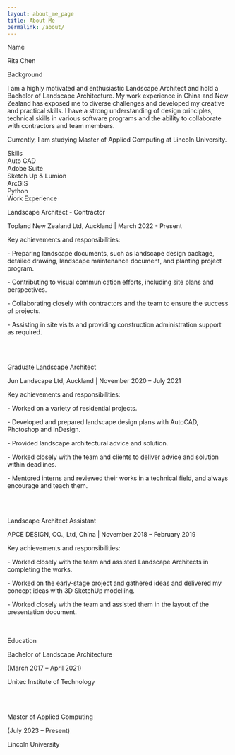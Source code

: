 ```yaml
---
layout: about_me_page
title: About Me
permalink: /about/
---
```


<div class="container about-section">
    <span class="h2">Name</span>
    <p class="about-name">Rita Chen</p>
    <span class="h2">Background</span>
    <p class="about-background">
        I am a highly motivated and enthusiastic Landscape Architect and hold a Bachelor of Landscape Architecture.
        My work experience in China and New Zealand has exposed me to diverse challenges and developed my creative and practical skills.
        I have a strong understanding of design principles, technical skills in various software programs and the ability to collaborate with contractors and team members.</p>
        <p>Currently, I am studying Master of Applied Computing at Lincoln University.</p>
</div>
<div class="container about-section">
    <div class="skills-container">
        <span class="h2">Skills</span>
        <div class="skill">
            <span class="skill-name">Auto CAD</span>
            <div class="skill-level">
                <span class="square filled"></span>
                <span class="square filled"></span>
                <span class="square filled"></span>
                <span class="square"></span>
                <span class="square"></span>
            </div>
        </div>
        <div class="skill">
            <span class="skill-name">Adobe Suite</span>
            <div class="skill-level">
                <span class="square filled"></span>
                <span class="square filled"></span>
                <span class="square filled"></span>
                <span class="square filled"></span>
                <span class="square"></span>
            </div>
        </div>
        <div class="skill">
            <span class="skill-name">Sketch Up & Lumion</span>
            <div class="skill-level">
                <span class="square filled"></span>
                <span class="square filled"></span>
                <span class="square filled"></span>
                <span class="square square"></span>
                <span class="square"></span>
            </div>
        </div>
        <div class="skill">
            <span class="skill-name">ArcGIS</span>
            <div class="skill-level">
                <span class="square filled"></span>
                <span class="square filled"></span>
                <span class="square square"></span>
                <span class="square square"></span>
                <span class="square"></span>
            </div>
        </div>
        <div class="skill">
            <span class="skill-name">Python</span>
            <div class="skill-level">
                <span class="square filled"></span>
                <span class="square square"></span>
                <span class="square square"></span>
                <span class="square square"></span>
                <span class="square"></span>
            </div>
        </div>
    </div>
</div>
<div class="container about-section">
    <span class="h2">Work Experience</span>
        <p class="about-workexperience">
            Landscape Architect - Contractor</p>
            <p>Topland New Zealand Ltd, Auckland | March 2022 - Present</p>
            <p class = "respon">Key achievements and responsibilities:</p>
            <p>- Preparing landscape documents, such as landscape design package, detailed drawing, landscape maintenance document, and planting project program.</p>
            <p>- Contributing to visual communication efforts, including site plans and perspectives.</p>
            <p>- Collaborating closely with contractors and the team to ensure the success of projects.</p>
            <p>- Assisting in site visits and providing construction administration support as required.</p>
            <br><br>
        <p class="about-workexperience">
            Graduate Landscape Architect</p>
            <p>Jun Landscape Ltd, Auckland | November 2020 – July 2021</p>
            <p class = "respon">Key achievements and responsibilities:</p>
            <p>- Worked on a variety of residential projects.</p>
            <p>- Developed and prepared landscape design plans with AutoCAD, Photoshop and InDesign.</p>
            <p>- Provided landscape architectural advice and solution.</p>
            <p>- Worked closely with the team and clients to deliver advice and solution within deadlines.</p>
            <p>- Mentored interns and reviewed their works in a technical field, and always encourage and teach them.</p>
            <br><br>
        <p class="about-workexperience">
            Landscape Architect Assistant</p>
            <p>APCE DESIGN, CO., Ltd, China | November 2018 – February 2019</p>
            <p class = "respon">Key achievements and responsibilities:</p>
            <p>- Worked closely with the team and assisted Landscape Architects in completing the works.</p>
            <p>- Worked on the early-stage project and gathered ideas and delivered my concept ideas with 3D SketchUp modelling.</p>
            <p>- Worked closely with the team and assisted them in the layout of the presentation document.</p>
            <br><br>
    <span class="h2">Education</span>
        <p class="about-Education">
            Bachelor of Landscape Architecture</p>
            <p>(March 2017 – April 2021)</p>
            <p>Unitec Institute of Technology</p>
            <br><br>
            <p>Master of Applied Computing</p>
            <p>(July 2023 – Present)</p>
            <p>Lincoln University</p>
            <br><br>
</div>
